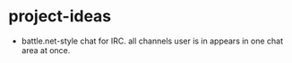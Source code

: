 # project-ideas

- battle.net-style chat for IRC. all channels user is in appears in one chat area at once. 
